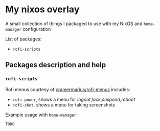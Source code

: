 # My nixos overlay
A small collection of things I packaged to use with my NixOS
and `home-manager` configuration

List of packages:

* `rofi-scripts`

## Packages description and help

### `rofi-scripts`

Rofi menus courtesy of [cramermarius/rofi-menus](https://github.com/cramermarius/rofi-menus)
includes:

* `rofi-power`, shows a menu for *logout*,*lock*,*suspend*,*reboot*
* `rofi-shot`, shows a menu for taking screenshots

Example usage with `home-manager`:

```
TODO
```
